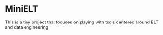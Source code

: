 # MiniELT
This is a tiny project that focuses on playing with tools centered around ELT and data engineering
